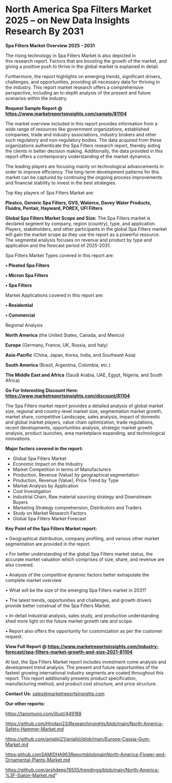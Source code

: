 # North America Spa Filters Market 2025 – on New Data Insights Research By 2031

<Strong> Spa Filters Market Overview 2025 - 2031</strong>

The rising technology in Spa Filters Market is also depicted in this research report. Factors that are boosting the growth of the market, and giving a positive push to thrive in the global market is explained in detail.

Furthermore, the report highlights on emerging trends, significant drivers, challenges, and opportunities, providing all necessary data for thriving in the industry. This report market research offers a comprehensive perspective, including an in-depth analysis of the present and future scenarios within the industry.

<strong>Request Sample Report @ <a href=https://www.marketreportsinsights.com/sample/81104>https://www.marketreportsinsights.com/sample/81104</a></strong>

The market overview included in this report provides information from a wide range of resources like government organizations, established companies, trade and industry associations, industry brokers and other such regulatory and non-regulatory bodies. The data acquired from these organizations authenticate the Spa Filters research report, thereby aiding the clients in better decision making. Additionally, the data provided in this report offers a contemporary understanding of the market dynamics.

The leading players are focusing mainly on technological advancements in order to improve efficiency. The long-term development patterns for this market can be captured by continuing the ongoing process improvements and financial stability to invest in the best strategies.

Top Key players of Spa Filters Market are:

<strong>Pleatco, Generic Spa Filters, GVS, Waterco, Davey Water Products, Fluidra, Pentair, Hayward, POREX, UFI Filters</strong>

<strong><b>Global Spa Filters Market Scope and Size:</b></strong>
The Spa Filters market is declared segment by company, region (country), type, and application. Players, stakeholders, and other participants in the global Spa Filters market will gain the market scope as they use the report as a powerful resource. The segmental analysis focuses on revenue and product by type and application and the forecast period of 2025-2031.

Spa Filters Market Types covered in this report are:

<strong>• Pleated Spa Filters

• Micron Spa Filters

• Spa Filters</strong>

Market Applications covered in this report are:

<strong>• Residential

• Commercial</strong> 

Regional Analysis

<strong>North America</strong> (the United States, Canada, and Mexico)

<strong>Europe</strong> (Germany, France, UK, Russia, and Italy)

<strong>Asia-Pacific</strong> (China, Japan, Korea, India, and Southeast Asia)

<strong>South America</strong> (Brazil, Argentina, Colombia, etc.)

<strong>The Middle East and Africa</strong> (Saudi Arabia, UAE, Egypt, Nigeria, and South Africa)

<strong>Go For Interesting Discount Here: <a href=https://www.marketreportsinsights.com/discount/81104>https://www.marketreportsinsights.com/discount/81104</a></strong>

The Spa Filters market report provides a detailed analysis of global market size, regional and country-level market size, segmentation market growth, market share, competitive Landscape, sales analysis, impact of domestic and global market players, value chain optimization, trade regulations, recent developments, opportunities analysis, strategic market growth analysis, product launches, area marketplace expanding, and technological innovations.

<strong><b>Major factors covered in the report:</b></strong>
<ul>
  <li>Global Spa Filters Market </li>
  <li>Economic Impact on the Industry</li>
  <li>Market Competition in terms of Manufacturers</li>
  <li>Production, Revenue (Value) by geographical segmentation</li>
  <li>Production, Revenue (Value), Price Trend by Type</li>
  <li>Market Analysis by Application</li>
  <li>Cost Investigation</li>
  <li>Industrial Chain, Raw material sourcing strategy and Downstream Buyers</li>
  <li>Marketing Strategy comprehension, Distributors and Traders</li>
  <li>Study on Market Research Factors</li>
  <li>Global Spa Filters Market Forecast</li>
</ul>

<strong><b>Key Point of the Spa Filters Market report:</b></strong>

• Geographical distribution, company profiling, and various other market segmentation are provided in the report.

• For better understanding of the global Spa Filters market status, the accurate market valuation which comprises of size, share, and revenue are also covered.

• Analysis of the competitive dynamic factors better extrapolate the complete market overview

• What will be the size of the emerging Spa Filters market in 2031?

• The latest trends, opportunities and challenges, and growth drivers provide better construal of the Spa Filters Market.

• In-detail industrial analysis, sales study, and production understanding shed more light on the future market growth rate and scope.

• Report also offers the opportunity for customization as per the customer request.

<strong><b>View Full Report @ <a href=https://www.marketreportsinsights.com/industry-forecast/spa-filters-market-growth-and-size-2021-81104>https://www.marketreportsinsights.com/industry-forecast/spa-filters-market-growth-and-size-2021-81104</a></b></strong>


At last, the Spa Filters Market report includes investment come analysis and development trend analysis. The present and future opportunities of the fastest growing international industry segments are coated throughout this report. This report additionally presents product specification, manufacturing method, and product cost structure, and price structure.

<strong>Contact Us:</strong>
sales@marketreportsinsights.com

<strong>Our other reports:</strong>

<a href=https://tanomuno.com/illust/449188>https://tanomuno.com/illust/449188</a>

<a href=https://github.com/Hindavi23/Researchinsights/blob/main/North-America-Safety-Hammer-Market.md>https://github.com/Hindavi23/Researchinsights/blob/main/North-America-Safety-Hammer-Market.md</a>

<a href=https://github.com/anjaliiii21/anjaliiii/blob/main/Europe-Cassia-Gum-Market.md>https://github.com/anjaliiii21/anjaliiii/blob/main/Europe-Cassia-Gum-Market.md</a>

<a href=https:github.comSAMIDHA963ReportsblobmainNorth-America-Flower-and-Ornamental-Plants-Market.md>https:github.comSAMIDHA963ReportsblobmainNorth-America-Flower-and-Ornamental-Plants-Market.md</a>

<a href=https://github.com/arshdeep76555/trendingg/blob/main/North-America-%3F-Sialon-Market.md>https://github.com/arshdeep76555/trendingg/blob/main/North-America-%3F-Sialon-Market.md</a>"
